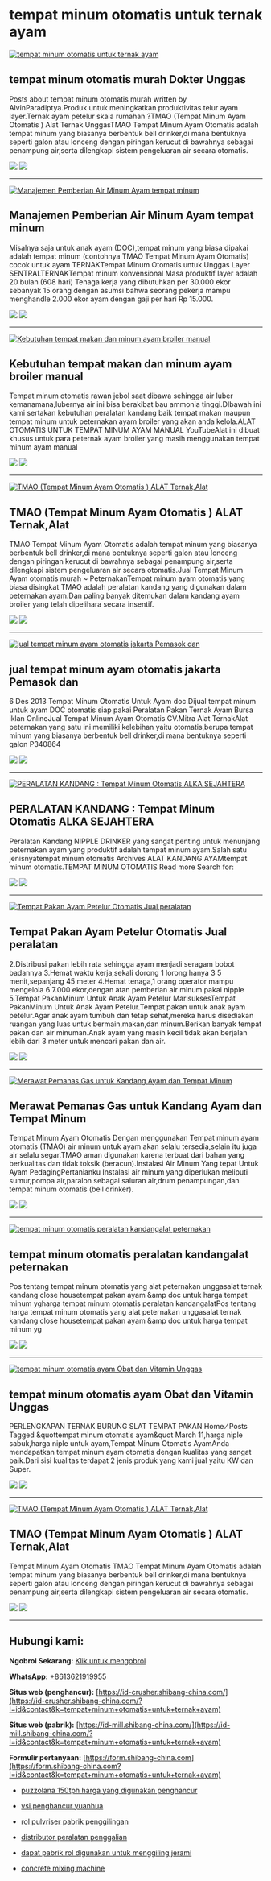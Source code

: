 # tempat minum otomatis untuk ternak ayam

<a href="https://swt.shibang-china.com/?l=id&img&k=tempat+minum+otomatis+untuk+ternak+ayam" target="_blank">![tempat minum otomatis untuk ternak ayam](http://static.shibang-china.com/all-800x300/243.jpg)</a>

## tempat minum otomatis murah Dokter Unggas
Posts about tempat minum otomatis murah written by AlvinParadiptya.Produk untuk meningkatkan produktivitas telur ayam layer.Ternak ayam petelur skala rumahan ?TMAO (Tempat Minum Ayam Otomatis ) Alat Ternak UnggasTMAO Tempat Minum Ayam Otomatis adalah tempat minum yang biasanya berbentuk bell drinker,di mana bentuknya seperti galon atau lonceng dengan piringan kerucut di bawahnya sebagai penampung air,serta dilengkapi sistem pengeluaran air secara otomatis.


<a href="https://whatsapp.shibangsoft.com/WhatsApp.php" target="_blank" title="WhatsApp">![](http://static.shibang-china.com/icon/whatsapp.png)</a> <a href="https://swt.shibang-china.com/?l=id&icon&k=tempat+minum+otomatis+untuk+ternak+ayam" target="_blank">![](http://static.shibang-china.com/icon/chat-id.png)</a>

---

<a href="https://swt.shibang-china.com/?l=id&img&k=tempat+minum+otomatis+untuk+ternak+ayam" target="_blank">![Manajemen Pemberian Air Minum Ayam tempat minum](http://static.shibang-china.com/all-800x300/125.jpg)</a>

## Manajemen Pemberian Air Minum Ayam tempat minum
Misalnya saja untuk anak ayam (DOC),tempat minum yang biasa dipakai adalah tempat minum (contohnya TMAO Tempat Minum Ayam Otomatis) cocok untuk ayam TERNAKTempat Minum Otomatis untuk Unggas Layer SENTRALTERNAKTempat minum konvensional Masa produktif layer adalah 20 bulan (608 hari) Tenaga kerja yang dibutuhkan per 30.000 ekor sebanyak 15 orang dengan asumsi bahwa seorang pekerja mampu menghandle 2.000 ekor ayam dengan gaji per hari Rp 15.000.


<a href="https://whatsapp.shibangsoft.com/WhatsApp.php" target="_blank" title="WhatsApp">![](http://static.shibang-china.com/icon/whatsapp.png)</a> <a href="https://swt.shibang-china.com/?l=id&icon&k=tempat+minum+otomatis+untuk+ternak+ayam" target="_blank">![](http://static.shibang-china.com/icon/chat-id.png)</a>

---

<a href="https://swt.shibang-china.com/?l=id&img&k=tempat+minum+otomatis+untuk+ternak+ayam" target="_blank">![Kebutuhan tempat makan dan minum ayam broiler manual](http://static.shibang-china.com/all-800x300/1251.jpg)</a>

## Kebutuhan tempat makan dan minum ayam broiler manual
Tempat minum otomatis rawan jebol saat dibawa sehingga air luber kemanamana,lubernya air ini bisa berakibat bau ammonia tinggi.DIbawah ini kami sertakan kebutuhan peralatan kandang baik tempat makan maupun tempat minum untuk peternakan ayam broiler yang akan anda kelola.ALAT OTOMATIS UNTUK TEMPAT MINUM AYAM MANUAL YouTubeAlat ini dibuat khusus untuk para peternak ayam broiler yang masih menggunakan tempat minum ayam manual


<a href="https://whatsapp.shibangsoft.com/WhatsApp.php" target="_blank" title="WhatsApp">![](http://static.shibang-china.com/icon/whatsapp.png)</a> <a href="https://swt.shibang-china.com/?l=id&icon&k=tempat+minum+otomatis+untuk+ternak+ayam" target="_blank">![](http://static.shibang-china.com/icon/chat-id.png)</a>

---

<a href="https://swt.shibang-china.com/?l=id&img&k=tempat+minum+otomatis+untuk+ternak+ayam" target="_blank">![TMAO (Tempat Minum Ayam Otomatis ) ALAT Ternak,Alat](http://static.shibang-china.com/all-800x300/247.jpg)</a>

## TMAO (Tempat Minum Ayam Otomatis ) ALAT Ternak,Alat
TMAO Tempat Minum Ayam Otomatis adalah tempat minum yang biasanya berbentuk bell drinker,di mana bentuknya seperti galon atau lonceng dengan piringan kerucut di bawahnya sebagai penampung air,serta dilengkapi sistem pengeluaran air secara otomatis.Jual Tempat Minum Ayam otomatis murah ~ PeternakanTempat minum ayam otomatis yang biasa disingkat TMAO adalah peralatan kandang yang digunakan dalam peternakan ayam.Dan paling banyak ditemukan dalam kandang ayam broiler yang telah dipelihara secara insentif.


<a href="https://whatsapp.shibangsoft.com/WhatsApp.php" target="_blank" title="WhatsApp">![](http://static.shibang-china.com/icon/whatsapp.png)</a> <a href="https://swt.shibang-china.com/?l=id&icon&k=tempat+minum+otomatis+untuk+ternak+ayam" target="_blank">![](http://static.shibang-china.com/icon/chat-id.png)</a>

---

<a href="https://swt.shibang-china.com/?l=id&img&k=tempat+minum+otomatis+untuk+ternak+ayam" target="_blank">![jual tempat minum ayam otomatis jakarta Pemasok dan](http://static.shibang-china.com/all-800x300/376.jpg)</a>

## jual tempat minum ayam otomatis jakarta Pemasok dan
6 Des 2013 Tempat Minum Otomatis Untuk Ayam doc.Dijual tempat minum untuk ayam DOC otomatis siap pakai Peralatan Pakan Ternak Ayam Bursa iklan OnlineJual Tempat Minum Ayam Otomatis CV.Mitra Alat TernakAlat peternakan yang satu ini memiliki kelebihan yaitu otomatis,berupa tempat minum yang biasanya berbentuk bell drinker,di mana bentuknya seperti galon P340864


<a href="https://whatsapp.shibangsoft.com/WhatsApp.php" target="_blank" title="WhatsApp">![](http://static.shibang-china.com/icon/whatsapp.png)</a> <a href="https://swt.shibang-china.com/?l=id&icon&k=tempat+minum+otomatis+untuk+ternak+ayam" target="_blank">![](http://static.shibang-china.com/icon/chat-id.png)</a>

---

<a href="https://swt.shibang-china.com/?l=id&img&k=tempat+minum+otomatis+untuk+ternak+ayam" target="_blank">![PERALATAN KANDANG : Tempat Minum Otomatis ALKA SEJAHTERA](http://static.shibang-china.com/all-800x300/1247.jpg)</a>

## PERALATAN KANDANG : Tempat Minum Otomatis ALKA SEJAHTERA
Peralatan Kandang NIPPLE DRINKER yang sangat penting untuk menunjang peternakan ayam yang produktif adalah tempat minum ayam.Salah satu jenisnyatempat minum otomatis Archives ALAT KANDANG AYAMtempat minum otomatis.TEMPAT MINUM OTOMATIS Read more Search for:


<a href="https://whatsapp.shibangsoft.com/WhatsApp.php" target="_blank" title="WhatsApp">![](http://static.shibang-china.com/icon/whatsapp.png)</a> <a href="https://swt.shibang-china.com/?l=id&icon&k=tempat+minum+otomatis+untuk+ternak+ayam" target="_blank">![](http://static.shibang-china.com/icon/chat-id.png)</a>

---

<a href="https://swt.shibang-china.com/?l=id&img&k=tempat+minum+otomatis+untuk+ternak+ayam" target="_blank">![Tempat Pakan Ayam Petelur Otomatis Jual peralatan](http://static.shibang-china.com/all-800x300/1234.jpg)</a>

## Tempat Pakan Ayam Petelur Otomatis Jual peralatan
2.Distribusi pakan lebih rata sehingga ayam menjadi seragam bobot badannya 3.Hemat waktu kerja,sekali dorong 1 lorong hanya 3 5 menit,sepanjang 45 meter 4.Hemat tenaga,1 orang operator mampu mengelola 6 7.000 ekor,dengan atan pemberian air minum pakai nipple 5.Tempat PakanMinum Untuk Anak Ayam Petelur MarisuksesTempat PakanMinum Untuk Anak Ayam Petelur.Tempat pakan untuk anak ayam petelur.Agar anak ayam tumbuh dan tetap sehat,mereka harus disediakan ruangan yang luas untuk bermain,makan,dan minum.Berikan banyak tempat pakan dan air minuman.Anak ayam yang masih kecil tidak akan berjalan lebih dari 3 meter untuk mencari pakan dan air.


<a href="https://whatsapp.shibangsoft.com/WhatsApp.php" target="_blank" title="WhatsApp">![](http://static.shibang-china.com/icon/whatsapp.png)</a> <a href="https://swt.shibang-china.com/?l=id&icon&k=tempat+minum+otomatis+untuk+ternak+ayam" target="_blank">![](http://static.shibang-china.com/icon/chat-id.png)</a>

---

<a href="https://swt.shibang-china.com/?l=id&img&k=tempat+minum+otomatis+untuk+ternak+ayam" target="_blank">![Merawat Pemanas Gas untuk Kandang Ayam dan Tempat Minum](http://static.shibang-china.com/all-800x300/809.jpg)</a>

## Merawat Pemanas Gas untuk Kandang Ayam dan Tempat Minum
Tempat Minum Ayam Otomatis Dengan menggunakan Tempat minum ayam otomatis (TMAO) air minum untuk ayam akan selalu tersedia,selain itu juga air selalu segar.TMAO aman digunakan karena terbuat dari bahan yang berkualitas dan tidak toksik (beracun).Instalasi Air Minum Yang tepat Untuk Ayam PedagingPertanianku Instalasi air minum yang diperlukan meliputi sumur,pompa air,paralon sebagai saluran air,drum penampungan,dan tempat minum otomatis (bell drinker).


<a href="https://whatsapp.shibangsoft.com/WhatsApp.php" target="_blank" title="WhatsApp">![](http://static.shibang-china.com/icon/whatsapp.png)</a> <a href="https://swt.shibang-china.com/?l=id&icon&k=tempat+minum+otomatis+untuk+ternak+ayam" target="_blank">![](http://static.shibang-china.com/icon/chat-id.png)</a>

---

<a href="https://swt.shibang-china.com/?l=id&img&k=tempat+minum+otomatis+untuk+ternak+ayam" target="_blank">![tempat minum otomatis peralatan kandangalat peternakan](http://static.shibang-china.com/all-800x300/661.jpg)</a>

## tempat minum otomatis peralatan kandangalat peternakan
Pos tentang tempat minum otomatis yang alat peternakan unggasalat ternak kandang close housetempat pakan ayam &amp doc untuk harga tempat minum ygharga tempat minum otomatis peralatan kandangalatPos tentang harga tempat minum otomatis yang alat peternakan unggasalat ternak kandang close housetempat pakan ayam &amp doc untuk harga tempat minum yg


<a href="https://whatsapp.shibangsoft.com/WhatsApp.php" target="_blank" title="WhatsApp">![](http://static.shibang-china.com/icon/whatsapp.png)</a> <a href="https://swt.shibang-china.com/?l=id&icon&k=tempat+minum+otomatis+untuk+ternak+ayam" target="_blank">![](http://static.shibang-china.com/icon/chat-id.png)</a>

---

<a href="https://swt.shibang-china.com/?l=id&img&k=tempat+minum+otomatis+untuk+ternak+ayam" target="_blank">![tempat minum otomatis ayam Obat dan Vitamin Unggas](http://static.shibang-china.com/all-800x300/1249.jpg)</a>

## tempat minum otomatis ayam Obat dan Vitamin Unggas
PERLENGKAPAN TERNAK BURUNG SLAT TEMPAT PAKAN Home ⁄ Posts Tagged &quottempat minum otomatis ayam&quot March 11,harga niple sabuk,harga niple untuk ayam,Tempat Minum Otomatis AyamAnda mendapatkan tempat minum ayam otomatis dengan kualitas yang sangat baik.Dari sisi kualitas terdapat 2 jenis produk yang kami jual yaitu KW dan Super.


<a href="https://whatsapp.shibangsoft.com/WhatsApp.php" target="_blank" title="WhatsApp">![](http://static.shibang-china.com/icon/whatsapp.png)</a> <a href="https://swt.shibang-china.com/?l=id&icon&k=tempat+minum+otomatis+untuk+ternak+ayam" target="_blank">![](http://static.shibang-china.com/icon/chat-id.png)</a>

---

<a href="https://swt.shibang-china.com/?l=id&img&k=tempat+minum+otomatis+untuk+ternak+ayam" target="_blank">![TMAO (Tempat Minum Ayam Otomatis ) ALAT Ternak,Alat](http://static.shibang-china.com/all-800x300/1164.jpg)</a>

## TMAO (Tempat Minum Ayam Otomatis ) ALAT Ternak,Alat
Tempat Minum Ayam Otomatis TMAO Tempat Minum Ayam Otomatis adalah tempat minum yang biasanya berbentuk bell drinker,di mana bentuknya seperti galon atau lonceng dengan piringan kerucut di bawahnya sebagai penampung air,serta dilengkapi sistem pengeluaran air secara otomatis.

<a href="https://whatsapp.shibangsoft.com/WhatsApp.php" target="_blank" title="WhatsApp">![](http://static.shibang-china.com/icon/whatsapp.png)</a> <a href="https://swt.shibang-china.com/?l=id&icon&k=tempat+minum+otomatis+untuk+ternak+ayam" target="_blank">![](http://static.shibang-china.com/icon/chat-id.png)</a>

---
## Hubungi kami:

**Ngobrol Sekarang:** [Klik untuk mengobrol](https://swt.shibang-china.com?l=id&contact&k=tempat+minum+otomatis+untuk+ternak+ayam)

**WhatsApp:**  [+8613621919955](https://whatsapp.shibangsoft.com/WhatsApp.php)

**Situs web (penghancur):** [https://id-crusher.shibang-china.com/](https://id-crusher.shibang-china.com/?l=id&contact&k=tempat+minum+otomatis+untuk+ternak+ayam)

**Situs web (pabrik):** [https://id-mill.shibang-china.com/](https://id-mill.shibang-china.com/?l=id&contact&k=tempat+minum+otomatis+untuk+ternak+ayam)

**Formulir pertanyaan:** [https://form.shibang-china.com](https://form.shibang-china.com?l=id&contact&k=tempat+minum+otomatis+untuk+ternak+ayam)

* [puzzolana 150tph harga yang digunakan penghancur](../36/puzzolana%20150tph%20harga%20yang%20digunakan%20penghancur.md)

* [vsi penghancur yuanhua](../38/vsi%20penghancur%20yuanhua.md)

* [rol pulvriser pabrik penggilingan](../34/rol%20pulvriser%20pabrik%20penggilingan.md)

* [distributor peralatan penggalian](../37/distributor%20peralatan%20penggalian.md)

* [dapat pabrik rol digunakan untuk menggiling jerami](../35/dapat%20pabrik%20rol%20digunakan%20untuk%20menggiling%20jerami.md)

* [concrete mixing machine](../33/concrete%20mixing%20machine.md)